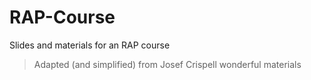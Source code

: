 # RAP-Course
Slides and materials for an RAP course
> Adapted (and simplified) from Josef Crispell wonderful materials

